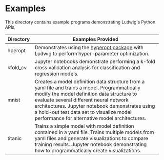 # Examples
This directory contains example programs demonstrating Ludwig's Python APIs.

|Directory|Examples Provided|
|---------|-----------------|
|hperopt|Demonstrates using the [hyperopt package](https://github.com/hyperopt/hyperopt) with Ludwig to perform hyper-parameter optimization.|
|kfold_cv|Jupyter notebooks demonstrate performing a k-fold cross validation analysis for classification and regression models.|
|mnist|Creates a model definition data structure from a yaml file and trains a model.  Programmatically modify the model definition data structure to evaluate several different neural network architectures.  Jupyter notebook demonstrates using a hold-out test data set to visualize model performance for alternative model architectures.|
|titanic|Trains a simple model with model definition contained in a yaml file.  Trains multiple models from yaml files and generate visualizations to compare training results.  Jupyter notebook demonstrating how to programmatically create visualizations.|


 